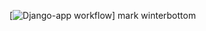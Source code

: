 [![Django-app workflow](https://github.com/Abrbrq/udemy_mark/blob/main/.github/workflows/cheks.yml/badge.svg)]
 mark winterbottom


